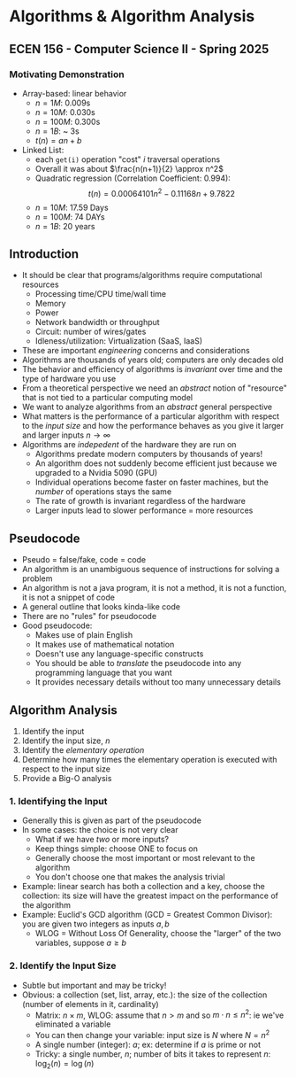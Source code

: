 
# Algorithms & Algorithm Analysis
## ECEN 156 - Computer Science II - Spring 2025

### Motivating Demonstration

* Array-based: linear behavior
  * $n = 1M$: 0.009s
  * $n = 10M$: 0.030s
  * $n = 100M$: 0.300s
  * $n = 1B$: ~ 3s
  * $t(n) = an + b$
* Linked List:
  * each `get(i)` operation "cost" $i$ traversal operations
  * Overall it was about $\frac{n(n+1)}{2} \approx n^2$
  * Quadratic regression (Correlation Coefficient: 0.994):
$$t(n) = 0.00064101n^2 -0.11168n + 9.7822$$
  * $n = 10M$: 17.59 Days
  * $n = 100M$: 74 DAYs
  * $n = 1B$: 20 years

## Introduction

* It should be clear that programs/algorithms require computational resources
  * Processing time/CPU time/wall time
  * Memory
  * Power
  * Network bandwidth or throughput
  * Circuit: number of wires/gates
  * Idleness/utilization: Virtualization (SaaS, IaaS)
* These are important *engineering* concerns and considerations
* Algorithms are thousands of years old; computers are only decades old
* The behavior and efficiency of algorithms is *invariant* over time and the type of hardware you use
* From a theoretical perspective we need an *abstract* notion of "resource" that is not tied to a particular computing model
* We want to analyze algorithms from an *abstract* general perspective
* What matters is the performance of a particular algorithm with respect to the *input size* and how the performance behaves as you give it larger and larger inputs $n \rightarrow \infty$
* Algorithms are *indepedent* of the hardware they are run on
  * Algorithms predate modern computers by thousands of years!
  * An algorithm does not suddenly become efficient just because we upgraded to a Nvidia 5090 (GPU)
  * Individual operations become faster on faster machines, but the *number* of operations stays the same
  * The rate of growth is invariant regardless of the hardware
  * Larger inputs lead to slower performance = more resources

## Pseudocode

* Pseudo = false/fake, code = code
* An algorithm is an unambiguous sequence of instructions for solving a problem
* An algorithm is not a java program, it is not a method, it is not a function, it is not a snippet of code
* A general outline that looks kinda-like code
* There are no "rules" for pseudocode
* Good pseudocode:
  * Makes use of plain English
  * It makes use of mathematical notation
  * Doesn't use any language-specific constructs
  * You should be able to *translate* the pseudocode into any programming language that you want
  * It provides necessary details without too many unnecessary details

## Algorithm Analysis

1. Identify the input
2. Identify the input size, $n$
3. Identify the *elementary operation*
4. Determine how many times the elementary operation is executed with respect to the input size
5. Provide a Big-O analysis

### 1. Identifying the Input

* Generally this is given as part of the pseudocode
* In some cases: the choice is not very clear
  * What if we have *two* or more inputs?
  * Keep things simple: choose ONE to focus on
  * Generally choose the most important or most relevant to the algorithm
  * You don't choose one that makes the analysis trivial
* Example: linear search has both a collection and a key, choose the collection: its size will have the greatest impact on the performance of the algorithm
* Example: Euclid's GCD algorithm (GCD = Greatest Common Divisor): you are given two integers as inputs $a, b$
  * WLOG = Without Loss Of Generality, choose the "larger" of the two variables, suppose $a \geq b$

### 2. Identify the Input Size

* Subtle but important and may be tricky!
* Obvious: a collection (set, list, array, etc.): the size of the collection (number of elements in it, cardinality)
  * Matrix: $n \times m$, WLOG: assume that $n > m$ and so $m \cdot n \leq n^2$: ie we've eliminated a variable
  * You can then change your variable: input size is $N$ where $N = n^2$
  * A single number (integer): $a$; ex: determine if $a$ is prime or not
  * Tricky: a single number, $n$; number of bits it takes to represent $n$: $\log_2(n) = \log(n)$


```text














```

